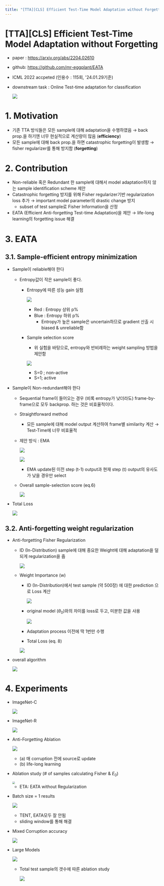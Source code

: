 ```yaml
---
title: "[TTA][CLS] Efficient Test-Time Model Adaptation without Forgetting"
---
```

# [TTA][CLS] Efficient Test-Time Model Adaptation without Forgetting

- paper : https://arxiv.org/abs/2204.02610

- github: https://github.com/mr-eggplant/EATA

- ICML 2022 accpeted (인용수 : 115회, '24.01.29기준)

- downstream task : Online Test-time adaptation for classification

  ![](images/2024-01-29/image-20240129201054352.png)

# 1. Motivation

- 기존 TTA 방식들은 모든 sample에 대해 adaptation을 수행하였음 $\to$ back prop.을 하기엔 너무 현실적으로 계산량이 많음 (**efficiency**)
- 모든 sample에 대해 back prop.을 하면 catastrophic forgetting이 발생함 $\to$ fisher regularizer를 통해 방지함 (**forgetting**)

# 2. Contribution

- Non-reliable 혹은 Redundant 한 sample에 대해서 model adaptation하지 않는 sample identification scheme 제안
- Catastrophic forgetting 방지를 위해 Fisher regularizer기반 regularization loss 추가 $\to$ important model parameter의 drastic change 방지
  - subset of test sample로 Fisher Information을 산정
- EATA (Efficient Anti-forgetting Test-time Adaptation)을 제안 → life-long learning의 forgetting issue 해결

# 3. EATA

## 3.1. Sample-efficient entropy minimization

- Sample이 reliable해야 한다

  - Entropy값이 작은 sample이 좋다.

    - Entropy에 따른 성능 gain 실험 

      ![](images/2024-01-29/image-20240129201704253.png)

      - Red : Entropy 상위 p%
      - Blue : Entropy 하위 p%
        - Entropy가 높은 sample은 uncertain하므로 gradient 산출 시 biased & unreliable함

    - Sample selection score

      - 위 실험을 바탕으로, entropy와 반비례하는 weight sampling 방법을 제안함

      ![](images/2024-01-29/image-20240129201742963.png)

      - S=0 ; non-active
      - S=1; active

- Sample이 Non-redundant해야 한다

  - Sequential frame이 들어오는 경우 (비록 entropy가 낮더라도) frame-by-frame으로 모두 backprop. 하는 것은 비효율적이다. 

  - Straightforward method

    - 모든 sample에 대해 model output 계산하여 frame별 similarity 계산 → Test-Time에 너무 비효율적

  - 제안 방식 : EMA

    ![](images/2024-01-29/image-20240129201948732.png)

    ![](images/2024-01-29/image-20240129202012862.png)

    - EMA update된 이전 step (t-1) output과 현재 step (t) output의 유사도가 낮을 경우만 select

  - Overall sample-selection score (eq.6)

    ![](images/2024-01-29/image-20240129202147562.png)

- Total Loss

  ![](images/2024-01-29/image-20240129210756939.png)

## 3.2. Anti-forgetting weight regularization

- Anti-forgetting Fisher Regularization

  - ID (In-Distribution) sample에 대해 중요한 Weight에 대해 adaptation을 덜 되게 regularization을 줌

    ![](images/2024-01-29/image-20240129202308963.png)

  - Weight Importance (w)

    - ID (In-Distribution)에서 test sample (약 500장) 에 대한 prediction 으로 Loss 계산

      ![](images/2024-01-29/image-20240129202427588.png)

    - original model ($\theta_0$)와의 차이를 loss로 두고, 미분한 값을 사용

      ![](images/2024-01-29/image-20240129202453403.png)

    - Adaptation process 이전에 딱 1번만 수행

    - Total Loss (eq. 8)

    ![](images/2024-01-29/image-20240129205928670.png)

- overall algorithm

  ![](images/2024-01-29/image-20240129210347593.png)

# 4. Experiments

- ImageNet-C

  ![](images/2024-01-29/image-20240129221200498.png)

- ImageNet-R

  ![](images/2024-01-29/image-20240129221254776.png)

- Anti-Forgetting Ablation

  ![](images/2024-01-29/image-20240129221642774.png)

  - (a) 매 corruption 전에 source로 update
  - (b) life-long learning

- Ablation study (# of samples calculating Fisher & $E_0$)

  <img src="images/2024-01-29/image-20240129221828588.png" style="zoom:50%;" />

  - ETA: EATA without Regularization

- Batch size = 1 results

  ![](images/2024-01-29/image-20240129222405711.png)

  - TENT, EATA모두 잘 안됨
  - sliding window를 통해 해결

- Mixed Corruption accuracy

  ![](images/2024-01-29/image-20240129222520787.png)

- Large Models

  ![](images/2024-01-29/image-20240129222610021.png)

  - Total test sample의 갯수에 따른 ablation study

    ![](images/2024-01-29/image-20240129222644128.png)
